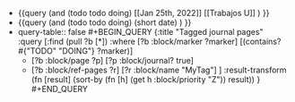- {{query (and (todo todo doing) [[Jan 25th, 2022]] [[Trabajos U]] ) }}
- {{query (and (todo todo doing) (short  date) ) }}
- query-table:: false
  #+BEGIN_QUERY
  {:title "Tagged journal pages"
  :query [:find (pull ?b [*])
  :where
  [?b :block/marker ?marker]
  [(contains? #{"TODO" "DOING"} ?marker)]
  - [?b :block/page ?p]
  [?p :block/journal? true]
  - [?b :block/ref-pages ?r]
  [?r :block/name "MyTag"]
  ]
  :result-transform (fn [result]
  (sort-by (fn [h]
  (get h :block/priority "Z")) result))
  }
  #+END_QUERY